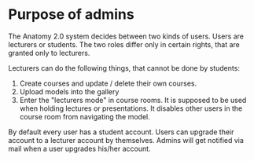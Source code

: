 # Purpose of admins

The Anatomy 2.0 system decides between two kinds of users. Users are lecturers or students. The two roles differ only in certain rights, that are granted only to lecturers.

Lecturers can do the following things, that cannot be done by students:
1. Create courses and update / delete their own courses.
2. Upload models into the gallery
3. Enter the "lecturers mode" in course rooms. It is supposed to be used when holding lectures or presentations. It disables other users in the course room from navigating the model.

By default every user has a student account. Users can upgrade their account to a lecturer account by themselves. Admins will get notified via mail when a user upgrades his/her account.